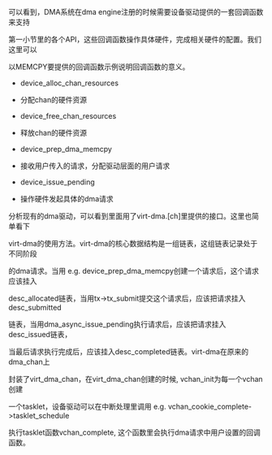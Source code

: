 
可以看到，DMA系统在dma engine注册的时候需要设备驱动提供的一套回调函数来支持

第一小节里的各个API，这些回调函数操作具体硬件，完成相关硬件的配置。我们这里可以

以MEMCPY要提供的回调函数示例说明回调函数的意义。

- device_alloc_chan_resources
    
- 分配chan的硬件资源
    
- device_free_chan_resources
    
- 释放chan的硬件资源
    
- device_prep_dma_memcpy
    
- 接收用户传入的请求，分配驱动层面的用户请求
    
- device_issue_pending
    
- 操作硬件发起具体的dma请求
    

分析现有的dma驱动，可以看到里面用了virt-dma.[ch]里提供的接口。这里也简单看下

virt-dma的使用方法。virt-dma的核心数据结构是一组链表，这组链表记录处于不同阶段

的dma请求。当用 e.g. device_prep_dma_memcpy创建一个请求后，这个请求应该挂入

desc_allocated链表，当用tx->tx_submit提交这个请求后，应该把请求挂入desc_submitted

链表，当用dma_async_issue_pending执行请求后，应该把请求挂入desc_issued链表，

当最后请求执行完成后，应该挂入desc_completed链表。virt-dma在原来的dma_chan上

封装了virt_dma_chan，在virt_dma_chan创建的时候, vchan_init为每一个vchan创建

一个tasklet，设备驱动可以在中断处理里调用 e.g. vchan_cookie_complete->tasklet_schedule

执行tasklet函数vchan_complete, 这个函数里会执行dma请求中用户设置的回调函数。